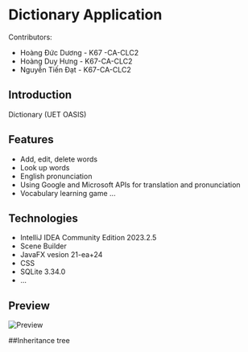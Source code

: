 # Dictionary Application

Contributors:
- Hoàng Đức Dương - K67 -CA-CLC2
- Hoàng Duy Hưng - K67-CA-CLC2
- Nguyễn Tiến Đạt - K67-CA-CLC2

## Introduction
Dictionary (UET OASIS)

## Features
- Add, edit, delete words
- Look up words
- English pronunciation
- Using Google and Microsoft APIs for translation and pronunciation
- Vocabulary learning game
...
## Technologies
- IntelliJ IDEA Community Edition 2023.2.5
- Scene Builder
- JavaFX vesion 21-ea+24
- CSS
- SQLite 3.34.0
- ...

## Preview 
![Preview](https://github.com/Hoanghung0603/BTL_OOP_Dictionary/assets/65595576/f12b5929-04fa-41ff-b801-fc217b5b59f0)


##Inheritance tree
